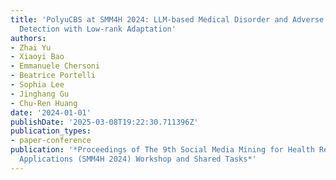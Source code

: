 ```yaml
---
title: 'PolyuCBS at SMM4H 2024: LLM-based Medical Disorder and Adverse Drug Event
  Detection with Low-rank Adaptation'
authors:
- Zhai Yu
- Xiaoyi Bao
- Emmanuele Chersoni
- Beatrice Portelli
- Sophia Lee
- Jinghang Gu
- Chu-Ren Huang
date: '2024-01-01'
publishDate: '2025-03-08T19:22:30.711396Z'
publication_types:
- paper-conference
publication: '*Proceedings of The 9th Social Media Mining for Health Research and
  Applications (SMM4H 2024) Workshop and Shared Tasks*'
---
```

